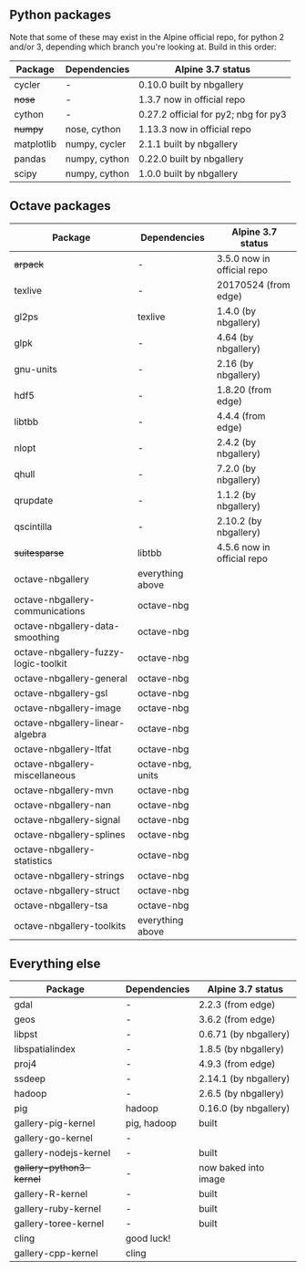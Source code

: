 ## Python packages

Note that some of these may exist in the Alpine official repo, for python 2 and/or 3, depending which branch you're looking at.  Build in this order:

| Package    | Dependencies  | Alpine 3.7 status                        |
|------------|---------------|------------------------------------------|
| cycler     | -             | 0.10.0 built by nbgallery                |
| ~~nose~~   | -             | 1.3.7 now in official repo               |
| cython     | -             | 0.27.2 official for py2; nbg for py3     |
| ~~numpy~~  | nose, cython  | 1.13.3 now in official repo              |
| matplotlib | numpy, cycler | 2.1.1 built by nbgallery                 |
| pandas     | numpy, cython | 0.22.0 built by nbgallery                |
| scipy      | numpy, cython | 1.0.0 built by nbgallery                 |

## Octave packages

| Package                              | Dependencies      | Alpine 3.7 status          |
|--------------------------------------|-------------------|----------------------------|
| ~~arpack~~                           | -                 | 3.5.0 now in official repo |
| texlive                              | -                 | 20170524 (from edge)       |
| gl2ps                                | texlive           | 1.4.0 (by nbgallery)       |
| glpk                                 | -                 | 4.64 (by nbgallery)        |
| gnu-units                            | -                 | 2.16 (by nbgallery)        |
| hdf5                                 | -                 | 1.8.20 (from edge)         |
| libtbb                               | -                 | 4.4.4 (from edge)          |
| nlopt                                | -                 | 2.4.2 (by nbgallery)       |
| qhull                                | -                 | 7.2.0 (by nbgallery)       |
| qrupdate                             | -                 | 1.1.2 (by nbgallery)       |
| qscintilla                           | -                 | 2.10.2 (by nbgallery)      |
| ~~suitesparse~~                      | libtbb            | 4.5.6 now in official repo |
| octave-nbgallery                     | everything above  |                            |
| octave-nbgallery-communications      | octave-nbg        |                            |
| octave-nbgallery-data-smoothing      | octave-nbg        |                            |
| octave-nbgallery-fuzzy-logic-toolkit | octave-nbg        |                            |
| octave-nbgallery-general             | octave-nbg        |                            |
| octave-nbgallery-gsl                 | octave-nbg        |                            |
| octave-nbgallery-image               | octave-nbg        |                            |
| octave-nbgallery-linear-algebra      | octave-nbg        |                            |
| octave-nbgallery-ltfat               | octave-nbg        |                            |
| octave-nbgallery-miscellaneous       | octave-nbg, units |                            |
| octave-nbgallery-mvn                 | octave-nbg        |                            |
| octave-nbgallery-nan                 | octave-nbg        |                            |
| octave-nbgallery-signal              | octave-nbg        |                            |
| octave-nbgallery-splines             | octave-nbg        |                            |
| octave-nbgallery-statistics          | octave-nbg        |                            |
| octave-nbgallery-strings             | octave-nbg        |                            |
| octave-nbgallery-struct              | octave-nbg        |                            |
| octave-nbgallery-tsa                 | octave-nbg        |                            |
| octave-nbgallery-toolkits            | everything above  |                            |


## Everything else

| Package                    | Dependencies     | Alpine 3.7 status       |
|----------------------------|------------------|-------------------------|
| gdal                       | -                | 2.2.3 (from edge)       |
| geos                       | -                | 3.6.2 (from edge)       |
| libpst                     | -                | 0.6.71 (by nbgallery)   |
| libspatialindex            | -                | 1.8.5 (by nbgallery)    |
| proj4                      | -                | 4.9.3 (from edge)       |
| ssdeep                     | -                | 2.14.1 (by nbgallery)   |
| hadoop                     | -                | 2.6.5 (by nbgallery)    |
| pig                        | hadoop           | 0.16.0 (by nbgallery)   |
| gallery-pig-kernel         | pig, hadoop      | built                   |
| gallery-go-kernel          | -                |                         |
| gallery-nodejs-kernel      | -                | built                   |
| ~~gallery-python3-kernel~~ | -                | now baked into image    |
| gallery-R-kernel           | -                | built                   |
| gallery-ruby-kernel        | -                | built                   |
| gallery-toree-kernel       | -                | built                   |
| cling                      | good luck!       |                         |
| gallery-cpp-kernel         | cling            |                         |
